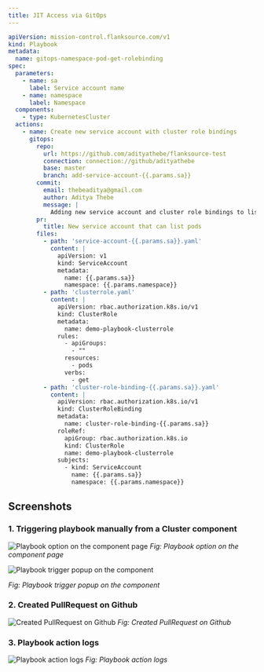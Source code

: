 ```yaml
---
title: JIT Access via GitOps
---
```


```yaml title="gitops-k8s-cluster-role-binding.yaml"
apiVersion: mission-control.flanksource.com/v1
kind: Playbook
metadata:
  name: gitops-namespace-pod-get-rolebinding
spec:
  parameters:
    - name: sa
      label: Service account name
    - name: namespace
      label: Namespace
  components:
    - type: KubernetesCluster
  actions:
    - name: Create new service account with cluster role bindings
      gitops:
        repo:
          url: https://github.com/adityathebe/flanksource-test
          connection: connection://github/adityathebe
          base: master
          branch: add-service-account-{{.params.sa}}
        commit:
          email: thebeaditya@gmail.com
          author: Aditya Thebe
          message: |
            Adding new service account and cluster role bindings to list pods
        pr:
          title: New service account that can list pods
        files:
          - path: 'service-account-{{.params.sa}}.yaml'
            content: |
              apiVersion: v1
              kind: ServiceAccount
              metadata:
                name: {{.params.sa}}
                namespace: {{.params.namespace}}
          - path: 'clusterrole.yaml'
            content: |
              apiVersion: rbac.authorization.k8s.io/v1
              kind: ClusterRole
              metadata:
                name: demo-playbook-clusterrole
              rules:
                - apiGroups:
                  - ""
                resources:
                  - pods
                verbs:
                  - get
          - path: 'cluster-role-binding-{{.params.sa}}.yaml'
            content: |
              apiVersion: rbac.authorization.k8s.io/v1
              kind: ClusterRoleBinding
              metadata:
                name: cluster-role-binding-{{.params.sa}}
              roleRef:
                apiGroup: rbac.authorization.k8s.io
                kind: ClusterRole
                name: demo-playbook-clusterrole
              subjects:
                - kind: ServiceAccount
                  name: {{.params.sa}}
                  namespace: {{.params.namespace}}
```

## Screenshots

### 1. Triggering playbook manually from a Cluster component

![Playbook option on the component page](/img/playbook-eg-gitops-playbook-on-cluster-component.png)
_Fig: Playbook option on the component page_

![Playbook trigger popup on the component](/img/playbook-eg-self-service-cluster-role-gitops-playbook.png)

_Fig: Playbook trigger popup on the component_

### 2. Created PullRequest on Github

![Created PullRequest on Github](/img/playbooks-eg-gitops-pr-cluster-role-binding.png)
_Fig: Created PullRequest on Github_

### 3. Playbook action logs

![Playbook action logs](/img/playbook-eg-gitops-cluster-role-binding-action-logs.png)
_Fig: Playbook action logs_
